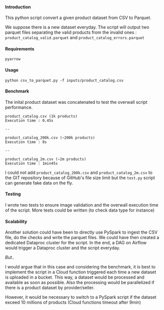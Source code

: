 
  

#### Introduction
This python script convert a given product dataset from CSV to Parquet.

We suppose there is a new dataset everyday. The script will output two parquet files separating the valid products from the invalid ones : `product_catalog_valid.parquet` and `product_catalog_errors.parquet`

#### Requirements
	pyarrow

#### Usage
	python csv_to_parquet.py -f inputs/product_catalog.csv
 

#### Benchmark

The inital product dataset was concatenated to test the overwall script performance.
	
	product_catalog.csv (1k products)
	Execution time : 0.45s

	--

	product_catalog_200k.csv (~200k products)
	Execution time : 8s

	--

	product_catalog_2m.csv (~2m products)
	Execution time : 1min45s


I could not add `product_catalog_200k.csv` and  `product_catalog_2m.csv` to the GIT repository because of GitHub's file size limit but the `test.py` script can generate fake data on the fly.

#### Testing

I wrote two tests to ensure image validation and the overwall execution time of the script. More tests could be written (to check data type for instance) 

	
#### Scalability

Another solution could have been to directly use PySpark to ingest the CSV file, do the checks and write the parquet files. We could have then created a dedicated Dataproc cluster for the script. In the end, a DAG on Airflow would trigger a Dataproc cluster and the script everyday.

  

*But..*

  

I would argue that in this case and considering the benchmark, it is best to implement the script in a Cloud function triggered each time a new dataset is uploaded in a bucket. This way, a dataset would be processed and available as soon as possible. Also the processing would be parallelized if there is a product dataset by provider/seller.

  

However, it would be necessary to switch to a PySpark script if the dataset exceed 10 millions of products (Cloud functions timeout after 9min)
